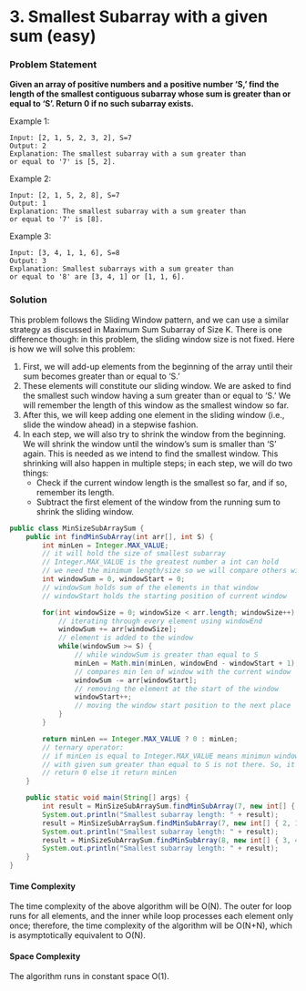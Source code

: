 # 3. Smallest Subarray with a given sum \(easy\)

### Problem Statement

**Given an array of positive numbers and a positive number ‘S,’ find the length of the smallest contiguous subarray whose sum is greater than or equal to ‘S’. Return 0 if no such subarray exists.**

Example 1:

```text
Input: [2, 1, 5, 2, 3, 2], S=7
Output: 2
Explanation: The smallest subarray with a sum greater than
or equal to '7' is [5, 2].
```

Example 2:

```text
Input: [2, 1, 5, 2, 8], S=7
Output: 1
Explanation: The smallest subarray with a sum greater than
or equal to '7' is [8].
```

Example 3:

```text
Input: [3, 4, 1, 1, 6], S=8
Output: 3
Explanation: Smallest subarrays with a sum greater than
or equal to '8' are [3, 4, 1] or [1, 1, 6].
```

### Solution

This problem follows the Sliding Window pattern, and we can use a similar strategy as discussed in Maximum Sum Subarray of Size K. There is one difference though: in this problem, the sliding window size is not fixed. Here is how we will solve this problem:

1. First, we will add-up elements from the beginning of the array until their sum becomes greater than or equal to ‘S.’
2. These elements will constitute our sliding window. We are asked to find the smallest such window having a sum greater than or equal to ‘S.’ We will remember the length of this window as the smallest window so far.
3. After this, we will keep adding one element in the sliding window \(i.e., slide the window ahead\) in a stepwise fashion.
4. In each step, we will also try to shrink the window from the beginning. We will shrink the window until the window’s sum is smaller than ‘S’ again. This is needed as we intend to find the smallest window. This shrinking will also happen in multiple steps; in each step, we will do two things:
   - Check if the current window length is the smallest so far, and if so, remember its length.
   - Subtract the first element of the window from the running sum to shrink the sliding window.

```java
public class MinSizeSubArraySum {
  	public int findMinSubArray(int arr[], int S) {
    	int minLen = Integer.MAX_VALUE;
    	// it will hold the size of smallest subarray
    	// Integer.MAX_VALUE is the greatest number a int can hold
    	// we need the minimum length/size so we will compare others with it.
    	int windowSum = 0, windowStart = 0;
    	// windowSum holds sum of the elements in that window
    	// windowStart holds the starting position of current window

    	for(int windowSize = 0; windowSize < arr.length; windowSize++) {
      		// iterating through every element using windowEnd
      		windowSum += arr[windowSize];
      		// element is added to the window
      		while(windowSum >= S) {
        		// while windowSum is greater than equal to S
        		minLen = Math.min(minLen, windowEnd - windowStart + 1);
        		// compares min len of window with the current window
        		windowSum -= arr[windowStart];
        		// removing the element at the start of the window
        		windowStart++;
        		// moving the window start position to the next place
      		}
    	}

    	return minLen == Integer.MAX_VALUE ? 0 : minLen;
    	// ternary operator:
    	// if minLen is equal to Integer.MAX_VALUE means minimun window
    	// with given sum greater than equal to S is not there. So, it
    	// return 0 else it return minLen
  	}

  	public static void main(String[] args) {
    	int result = MinSizeSubArraySum.findMinSubArray(7, new int[] { 2, 1, 5, 2, 3, 2 });
    	System.out.println("Smallest subarray length: " + result);
    	result = MinSizeSubArraySum.findMinSubArray(7, new int[] { 2, 1, 5, 2, 8 });
    	System.out.println("Smallest subarray length: " + result);
    	result = MinSizeSubArraySum.findMinSubArray(8, new int[] { 3, 4, 1, 1, 6 });
    	System.out.println("Smallest subarray length: " + result);
  	}
}
```

#### Time Complexity

The time complexity of the above algorithm will be O\(N\). The outer for loop runs for all elements, and the inner while loop processes each element only once; therefore, the time complexity of the algorithm will be O\(N+N\), which is asymptotically equivalent to O\(N\).

#### Space Complexity

The algorithm runs in constant space O\(1\).

